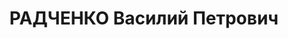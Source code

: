 ---
title: РАДЧЕНКО Василий Петрович
description: "старший лейтенант, ком. батареи 254 СП Уральского ВО. \n  ВКВС - 28.12.1937,\
  \ ВМН. Расстрелян 28.12.1937, Челябинск"
---